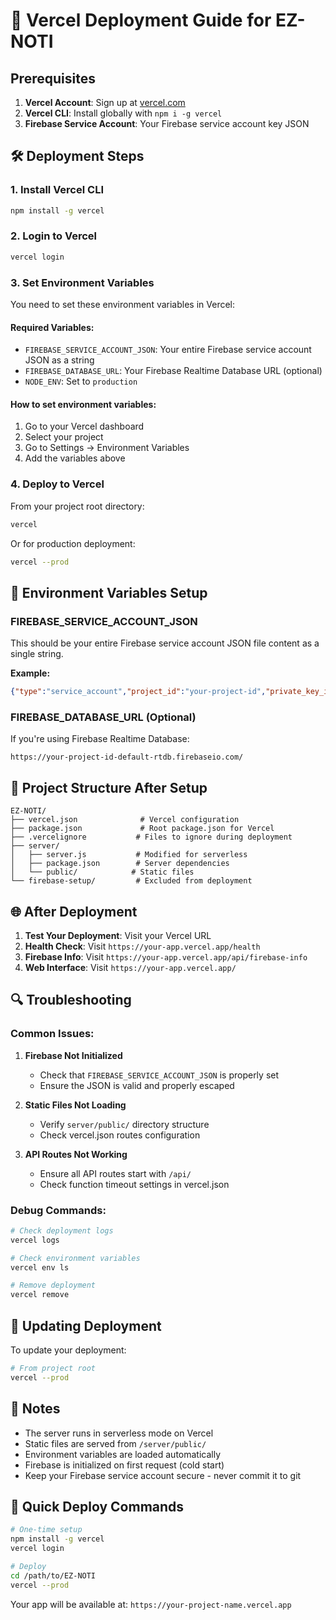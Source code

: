 # 🚀 Vercel Deployment Guide for EZ-NOTI

## Prerequisites
1. **Vercel Account**: Sign up at [vercel.com](https://vercel.com)
2. **Vercel CLI**: Install globally with `npm i -g vercel`
3. **Firebase Service Account**: Your Firebase service account key JSON

## 🛠️ Deployment Steps

### 1. Install Vercel CLI
```bash
npm install -g vercel
```

### 2. Login to Vercel
```bash
vercel login
```

### 3. Set Environment Variables
You need to set these environment variables in Vercel:

#### Required Variables:
- `FIREBASE_SERVICE_ACCOUNT_JSON`: Your entire Firebase service account JSON as a string
- `FIREBASE_DATABASE_URL`: Your Firebase Realtime Database URL (optional)
- `NODE_ENV`: Set to `production`

#### How to set environment variables:
1. Go to your Vercel dashboard
2. Select your project
3. Go to Settings → Environment Variables
4. Add the variables above

### 4. Deploy to Vercel
From your project root directory:
```bash
vercel
```

Or for production deployment:
```bash
vercel --prod
```

## 🔧 Environment Variables Setup

### FIREBASE_SERVICE_ACCOUNT_JSON
This should be your entire Firebase service account JSON file content as a single string. 

**Example:**
```json
{"type":"service_account","project_id":"your-project-id","private_key_id":"...","private_key":"-----BEGIN PRIVATE KEY-----\n...\n-----END PRIVATE KEY-----\n","client_email":"...","client_id":"...","auth_uri":"...","token_uri":"...","auth_provider_x509_cert_url":"...","client_x509_cert_url":"..."}
```

### FIREBASE_DATABASE_URL (Optional)
If you're using Firebase Realtime Database:
```
https://your-project-id-default-rtdb.firebaseio.com/
```

## 📁 Project Structure After Setup
```
EZ-NOTI/
├── vercel.json              # Vercel configuration
├── package.json             # Root package.json for Vercel
├── .vercelignore           # Files to ignore during deployment
├── server/
│   ├── server.js           # Modified for serverless
│   ├── package.json        # Server dependencies
│   └── public/            # Static files
└── firebase-setup/         # Excluded from deployment
```

## 🌐 After Deployment

1. **Test Your Deployment**: Visit your Vercel URL
2. **Health Check**: Visit `https://your-app.vercel.app/health`
3. **Firebase Info**: Visit `https://your-app.vercel.app/api/firebase-info`
4. **Web Interface**: Visit `https://your-app.vercel.app/`

## 🔍 Troubleshooting

### Common Issues:

1. **Firebase Not Initialized**
   - Check that `FIREBASE_SERVICE_ACCOUNT_JSON` is properly set
   - Ensure the JSON is valid and properly escaped

2. **Static Files Not Loading**
   - Verify `server/public/` directory structure
   - Check vercel.json routes configuration

3. **API Routes Not Working**
   - Ensure all API routes start with `/api/`
   - Check function timeout settings in vercel.json

### Debug Commands:
```bash
# Check deployment logs
vercel logs

# Check environment variables
vercel env ls

# Remove deployment
vercel remove
```

## 🔄 Updating Deployment

To update your deployment:
```bash
# From project root
vercel --prod
```

## 📝 Notes

- The server runs in serverless mode on Vercel
- Static files are served from `/server/public/`
- Environment variables are loaded automatically
- Firebase is initialized on first request (cold start)
- Keep your Firebase service account secure - never commit it to git

## 🎯 Quick Deploy Commands

```bash
# One-time setup
npm install -g vercel
vercel login

# Deploy
cd /path/to/EZ-NOTI
vercel --prod
```

Your app will be available at: `https://your-project-name.vercel.app`
